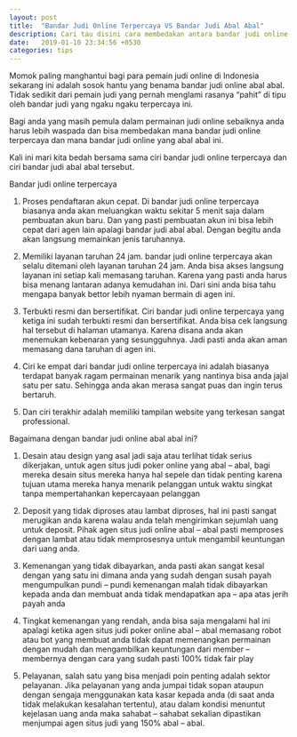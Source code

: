 ```yaml
---
layout: post
title:  "Bandar Judi Online Terpercaya VS Bandar Judi Abal Abal"
description: Cari tau disini cara membedakan antara bandar judi online terpercaya dengan bandar judi online abal abal dan penipu
date:   2019-01-10 23:34:56 +0530
categories: tips
---
```

Momok paling manghantui bagi para pemain judi online di Indonesia sekarang ini adalah sosok hantu yang benama bandar judi online abal abal. Tidak sedikit dari pemain judi yang pernah menglami rasanya “pahit” di tipu oleh bandar judi yang ngaku ngaku terpercaya ini.

Bagi anda yang masih pemula dalam permainan judi online sebaiknya anda harus lebih waspada dan bisa membedakan mana bandar judi online terpercaya dan mana bandar judi online yang abal abal ini.

Kali ini mari kita bedah bersama sama ciri bandar judi online terpercaya dan ciri bandar judi abal abal tersebut.

Bandar judi online terpercaya

1.	Proses pendaftaran akun cepat. Di bandar judi online terpercaya biasanya anda akan meluangkan waktu sekitar 5 menit saja dalam pembuatan akun baru. Dan yang pasti pembuatan akun ini bisa lebih cepat dari agen lain apalagi bandar judi abal abal. Dengan begitu anda akan langsung memainkan jenis taruhannya.

2.	Memiliki layanan taruhan 24 jam. bandar judi online terpercaya akan selalu ditemani oleh layanan taruhan 24 jam. Anda bisa akses langsung layanan ini setiap kali memasang taruhan. Karena yang pasti anda harus bisa menang lantaran adanya kemudahan ini. Dari sini anda bisa tahu mengapa banyak bettor lebih nyaman bermain di agen ini.

3.	Terbukti resmi dan bersertifikat. Ciri bandar judi online terpercaya yang ketiga ini sudah terbukti resmi dan bersertifikat. Anda bisa cek langsung hal tersebut di halaman utamanya. Karena disana anda akan menemukan kebenaran yang sesungguhnya. Jadi pasti anda akan aman memasang dana taruhan di agen ini. 

4.	Ciri ke empat dari bandar judi online terpercaya ini adalah biasanya terdapat banyak ragam permainan menarik yang nantinya bisa anda jajal satu per satu. Sehingga anda akan merasa sangat puas dan ingin terus bertaruh.

5.	Dan ciri terakhir adalah memiliki tampilan website yang terkesan sangat professional. 

Bagaimana dengan bandar judi online abal abal ini?

1.	Desain atau design yang asal jadi saja atau terlihat tidak serius dikerjakan, untuk agen situs judi poker online yang abal – abal, bagi mereka desain situs mereka hanya hal sepele dan tidak penting karena tujuan utama mereka hanya menarik pelanggan untuk waktu singkat tanpa mempertahankan kepercayaan pelanggan

2.	Deposit yang tidak diproses atau lambat diproses, hal ini pasti sangat merugikan anda karena walau anda telah mengirimkan sejumlah uang untuk deposit. Pihak agen situs judi online abal – abal pasti memproses dengan lambat atau tidak memprosesnya untuk mengambil keuntungan dari uang anda.
3.	Kemenangan yang tidak dibayarkan, anda pasti akan sangat kesal dengan yang satu ini dimana anda yang sudah dengan susah payah mengumpulkan pundi – pundi kemenangan malah tidak dibayarkan kepada anda dan membuat anda tidak mendapatkan apa – apa atas jerih payah anda

4.	Tingkat kemenangan yang rendah, anda bisa saja mengalami hal ini apalagi ketika agen situs judi poker online abal – abal memasang robot atau bot yang membuat anda tidak dapat memenangkan permainan dengan mudah dan mengambilkan keuntungan dari member – membernya dengan cara yang sudah pasti 100% tidak fair play

5.	Pelayanan, salah satu yang bisa menjadi poin penting adalah sektor pelayanan. Jika pelayanan yang anda jumpai tidak sopan ataupun dengan sengaja menggunakan kata kasar kepada anda (di saat anda tidak melakukan kesalahan tertentu), atau dalam kondisi menuntut kejelasan uang anda maka sahabat – sahabat sekalian dipastikan menjumpai agen situs judi yang 150% abal – abal.
